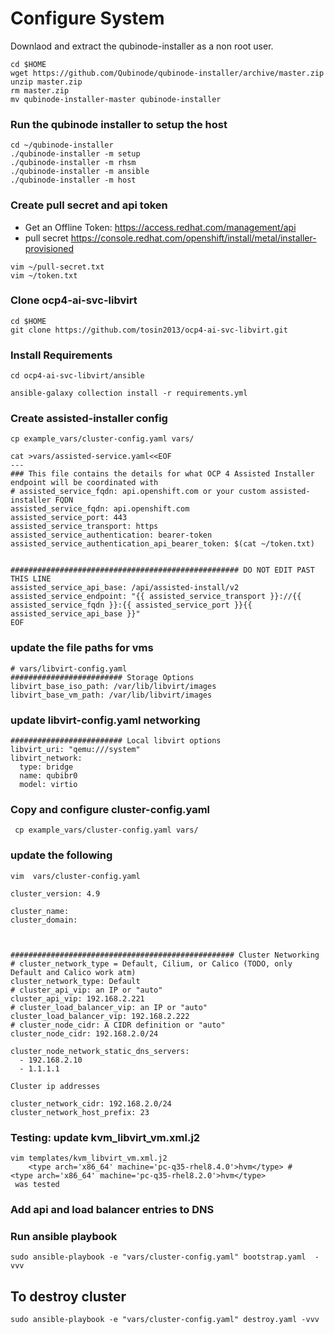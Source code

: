 # Configure System

Downlaod and extract the qubinode-installer as a non root user.

```
cd $HOME
wget https://github.com/Qubinode/qubinode-installer/archive/master.zip
unzip master.zip
rm master.zip
mv qubinode-installer-master qubinode-installer
```

### Run the qubinode installer to setup the host
```
cd ~/qubinode-installer
./qubinode-installer -m setup
./qubinode-installer -m rhsm
./qubinode-installer -m ansible
./qubinode-installer -m host
```

### Create pull secret and api token
* Get an Offline Token: https://access.redhat.com/management/api
* pull secret https://console.redhat.com/openshift/install/metal/installer-provisioned
```
vim ~/pull-secret.txt
vim ~/token.txt
```

### Clone ocp4-ai-svc-libvirt
```
cd $HOME
git clone https://github.com/tosin2013/ocp4-ai-svc-libvirt.git
```

### Install Requirements 
```
cd ocp4-ai-svc-libvirt/ansible

ansible-galaxy collection install -r requirements.yml
```

### Create assisted-installer config
```
cp example_vars/cluster-config.yaml vars/

cat >vars/assisted-service.yaml<<EOF
---
### This file contains the details for what OCP 4 Assisted Installer endpoint will be coordinated with
# assisted_service_fqdn: api.openshift.com or your custom assisted-installer FQDN
assisted_service_fqdn: api.openshift.com
assisted_service_port: 443
assisted_service_transport: https
assisted_service_authentication: bearer-token
assisted_service_authentication_api_bearer_token: $(cat ~/token.txt)


################################################### DO NOT EDIT PAST THIS LINE
assisted_service_api_base: /api/assisted-install/v2
assisted_service_endpoint: "{{ assisted_service_transport }}://{{ assisted_service_fqdn }}:{{ assisted_service_port }}{{ assisted_service_api_base }}"
EOF
```


### update the file paths for vms
```
# vars/libvirt-config.yaml
######################### Storage Options
libvirt_base_iso_path: /var/lib/libvirt/images
libvirt_base_vm_path: /var/lib/libvirt/images
```

### update libvirt-config.yaml networking 
```
######################### Local libvirt options
libvirt_uri: "qemu:///system"
libvirt_network:
  type: bridge
  name: qubibr0
  model: virtio
```

### Copy and configure cluster-config.yaml
```
 cp example_vars/cluster-config.yaml vars/
```

### update the following 
```
vim  vars/cluster-config.yaml

cluster_version: 4.9

cluster_name:
cluster_domain: 



################################################## Cluster Networking
# cluster_network_type = Default, Cilium, or Calico (TODO, only Default and Calico work atm)
cluster_network_type: Default
# cluster_api_vip: an IP or "auto"
cluster_api_vip: 192.168.2.221
# cluster_load_balancer_vip: an IP or "auto"
cluster_load_balancer_vip: 192.168.2.222
# cluster_node_cidr: A CIDR definition or "auto"
cluster_node_cidr: 192.168.2.0/24

cluster_node_network_static_dns_servers:
  - 192.168.2.10
  - 1.1.1.1

Cluster ip addresses

cluster_network_cidr: 192.168.2.0/24
cluster_network_host_prefix: 23
```

### Testing: update kvm_libvirt_vm.xml.j2
```
vim templates/kvm_libvirt_vm.xml.j2
    <type arch='x86_64' machine='pc-q35-rhel8.4.0'>hvm</type> #     <type arch='x86_64' machine='pc-q35-rhel8.2.0'>hvm</type>
 was tested
```


### Add api and load balancer entries to DNS

### Run ansible playbook 
```
sudo ansible-playbook -e "vars/cluster-config.yaml" bootstrap.yaml  -vvv
```

## To destroy cluster 
```
sudo ansible-playbook -e "vars/cluster-config.yaml" destroy.yaml -vvv
```
